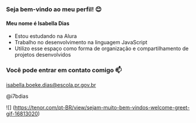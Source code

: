 ### Seja bem-vindo ao meu perfil! 😊

#### Meu nome é Isabella Dias

- Estou estudando na Alura
- Trabalho no desenvolvimento na linguagem JavaScript
- Utilizo esse espaço como forma de organização e compartilhamento de projetos desenvolvidos

### Você pode entrar em contato comigo 📫

isabella.boeke.dias@escola.pr.gov.br

@i7bdias

![] (https://tenor.com/pt-BR/view/sejam-muito-bem-vindos-welcome-greet-gif-16813020)
